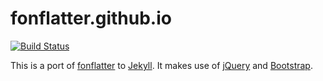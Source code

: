 fonflatter.github.io
====================

[![Build Status](https://secure.travis-ci.org/fonflatter/fonflatter.github.io.svg?branch=scaffold)](https://travis-ci.org/fonflatter/fonflatter.github.io)

This is a port of [fonflatter] to [Jekyll]. It makes use of
[jQuery] and [Bootstrap].

[Bootstrap]: http://getbootstrap.com/
[fonflatter]: http://www.fonflatter.de/
[Jekyll]: http://jekyllrb.com/
[jQuery]: https://jquery.com/
